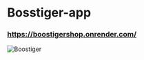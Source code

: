 # Bosstiger-app

### https://boostigershop.onrender.com/

![Boostiger](https://github.com/Jair-vet/Bosstiger-app/assets/63264620/7c46d540-2024-4b8d-b95e-82b14a1615f9)
